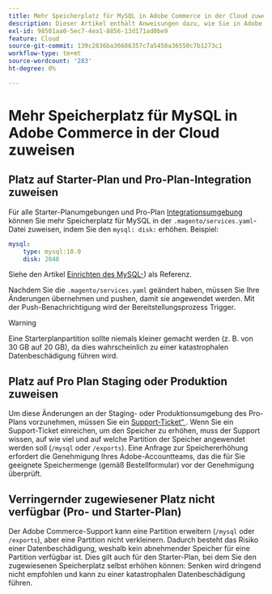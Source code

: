 ```yaml
---
title: Mehr Speicherplatz für MySQL in Adobe Commerce in der Cloud zuweisen
description: Dieser Artikel enthält Anweisungen dazu, wie Sie in Adobe Commerce in der Cloud-Infrastruktur mehr Speicherplatz für MySQL zuweisen.
exl-id: 98501aa0-5ec7-4ea1-8856-13d171ad0be9
feature: Cloud
source-git-commit: 139c2836ba36686357c7a5458a36550c7b1273c1
workflow-type: tm+mt
source-wordcount: '283'
ht-degree: 0%

---
```


# Mehr Speicherplatz für MySQL in Adobe Commerce in der Cloud zuweisen


## Platz auf Starter-Plan und Pro-Plan-Integration zuweisen

Für alle Starter-Planumgebungen und Pro-Plan [Integrationsumgebung](https://experienceleague.adobe.com/de/docs/experience-cloud-kcs/kbarticles/ka-27242) können Sie mehr Speicherplatz für MySQL in der `.magento/services.yaml`-Datei zuweisen, indem Sie den `mysql: disk:` erhöhen. Beispiel:

```yaml
mysql:
    type: mysql:10.0
    disk: 2048
```

Siehe den Artikel [Einrichten des MySQL-](https://experienceleague.adobe.com/de/docs/commerce-cloud-service/user-guide/configure/service/mysql)) als Referenz.

Nachdem Sie die `.magento/services.yaml` geändert haben, müssen Sie Ihre Änderungen übernehmen und pushen, damit sie angewendet werden. Mit der Push-Benachrichtigung wird der Bereitstellungsprozess Trigger.

>[!WARNING]
>
>Eine Starterplanpartition sollte niemals kleiner gemacht werden (z. B. von 30 GB auf 20 GB), da dies wahrscheinlich zu einer katastrophalen Datenbeschädigung führen wird.

## Platz auf Pro Plan Staging oder Produktion zuweisen

Um diese Änderungen an der Staging- oder Produktionsumgebung des Pro-Plans vorzunehmen, müssen Sie ein [Support-Ticket“ ](/help/help-center-guide/help-center/magento-help-center-user-guide.md#merchant-not-displayed). Wenn Sie ein Support-Ticket einreichen, um den Speicher zu erhöhen, muss der Support wissen, auf wie viel und auf welche Partition der Speicher angewendet werden soll (`/mysql` oder `/exports`). Eine Anfrage zur Speichererhöhung erfordert die Genehmigung Ihres Adobe-Accountteams, das die für Sie geeignete Speichermenge (gemäß Bestellformular) vor der Genehmigung überprüft.

## Verringernder zugewiesener Platz nicht verfügbar (Pro- und Starter-Plan)

Der Adobe Commerce-Support kann eine Partition erweitern (`/mysql` oder `/exports`), aber eine Partition nicht verkleinern. Dadurch besteht das Risiko einer Datenbeschädigung, weshalb kein abnehmender Speicher für eine Partition verfügbar ist.
Dies gilt auch für den Starter-Plan, bei dem Sie den zugewiesenen Speicherplatz selbst erhöhen können: Senken wird dringend nicht empfohlen und kann zu einer katastrophalen Datenbeschädigung führen.
